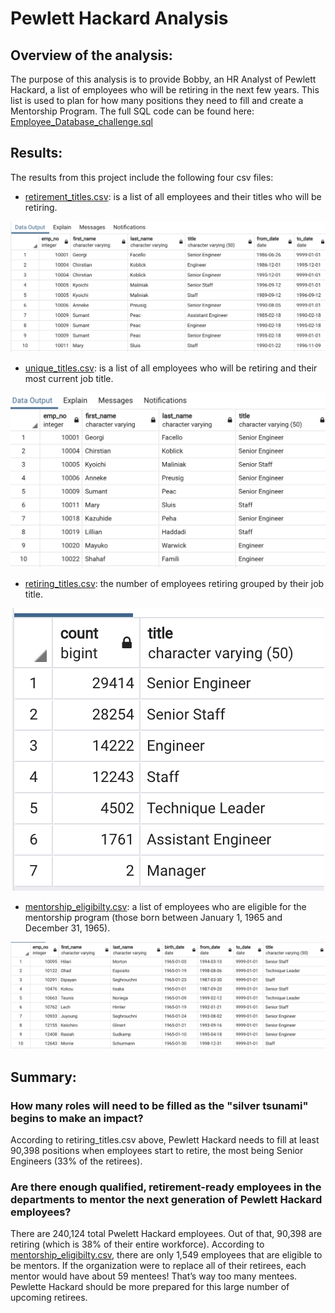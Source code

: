 # Pewlett Hackard Analysis

## Overview of the analysis: 
The purpose of this analysis is to provide Bobby, an HR Analyst of Pewlett Hackard, a list of employees who will be retiring in the next few years. This list is used to plan for how many positions they need to fill and create a Mentorship Program. The full SQL code can be found here: [Employee_Database_challenge.sql](https://github.com/nguyencao247/Pewlett-Hackard-Analysis/blob/main/Queries/Employee_Database_challenge.sql)

## Results: 
The results from this project include the following four csv files: 

- [retirement_titles.csv](https://github.com/nguyencao247/Pewlett-Hackard-Analysis/blob/main/Data/retirement_titles.csv): is a list of all employees and their titles who will be retiring.
<p align="center"><img src="Queries/retirement_titles.png"></p>

- [unique_titles.csv](https://github.com/nguyencao247/Pewlett-Hackard-Analysis/blob/main/Data/unique_titles.csv): is a list of all employees who will be retiring and their most current job title.
<p align="center"><img src="Queries/unique_titles.png"></p>

- [retiring_titles.csv](https://github.com/nguyencao247/Pewlett-Hackard-Analysis/blob/main/Data/retiring_titles.csv): the number of employees retiring grouped by their job title.
<p align="center"><img src="Queries/retiring_titles.png"></p>

- [mentorship_eligibilty.csv](https://github.com/nguyencao247/Pewlett-Hackard-Analysis/blob/main/Data/mentorship_eligibilty.csv): a list of employees who are eligible for the mentorship program (those born between January 1, 1965 and December 31, 1965).
<p align="center"><img src="Queries/mentorship_eligibilty.png"></p>

## Summary: 
### How many roles will need to be filled as the "silver tsunami" begins to make an impact?
According to retiring_titles.csv above, Pewlett Hackard needs to fill  at least 90,398 positions when employees start to retire, the most being Senior Engineers (33% of the retirees).

### Are there enough qualified, retirement-ready employees in the departments to mentor the next generation of Pewlett Hackard employees?
There are 240,124 total Pwelett Hackard employees. Out of that, 90,398 are retiring (which is 38% of their entire workforce). According to [mentorship_eligibilty.csv](https://github.com/nguyencao247/Pewlett-Hackard-Analysis/blob/main/Data/mentorship_eligibilty.csv), there are only 1,549 employees that are eligible to be mentors. If the organization were to replace all of their retirees, each mentor would have about 59 mentees! That’s way too many mentees. Pewlette Hackard should be more prepared for this large number of upcoming retirees. 
